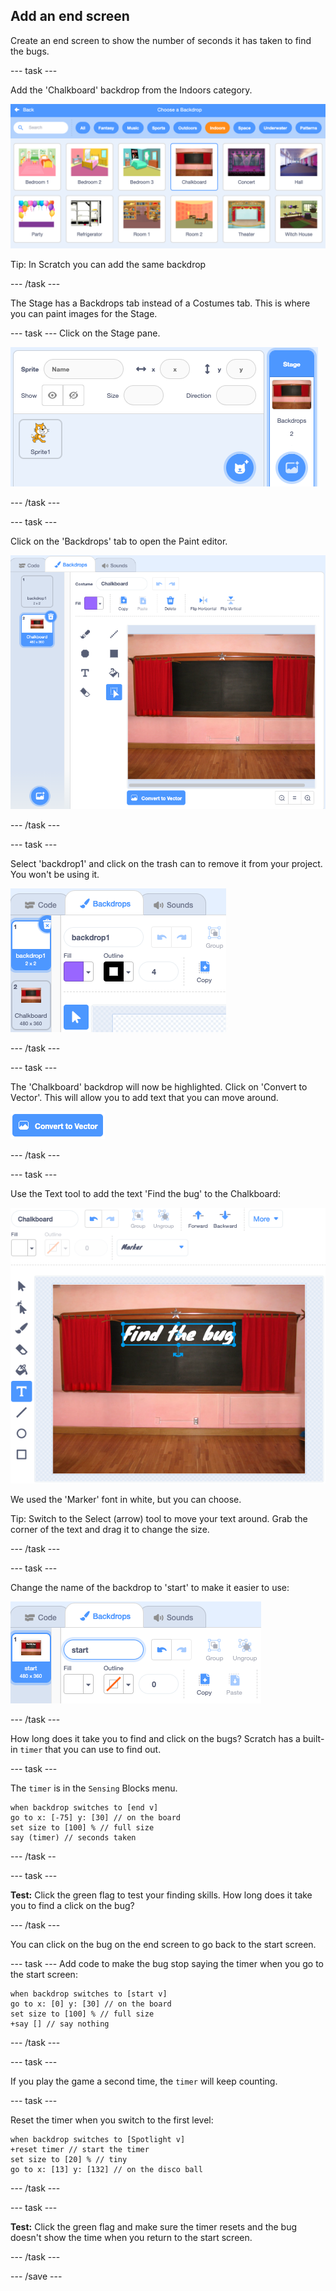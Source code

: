 ## Add an end screen

Create an end screen to show the number of seconds it has taken to find the bugs. 

--- task ---

Add the 'Chalkboard' backdrop from the Indoors category.

![A chalkboard on a wall](images/chalkboard.png)

Tip: In Scratch you can add the same backdrop 

--- /task ---

The Stage has a Backdrops tab instead of a Costumes tab. This is where you can paint images for the Stage.

--- task ---
Click on the Stage pane. 

![Stage pane highlighted](images/stage-pane.png)

--- /task ---

--- task ---

Click on the 'Backdrops' tab to open the Paint editor. 

![Chalkboard backdrop in the Paint editor](images/chalkboard-paint.png)

--- /task ---

--- task ---

Select 'backdrop1' and  click on the trash can to remove it from your project. You won't be using it.

![Deleting backdrop1 using the trash can icon](images/delete-backdrop1.png)

--- /task ---

--- task ---

The 'Chalkboard' backdrop will now be highlighted. Click on 'Convert to Vector'. This will allow you to add text that you can move around. 

![Convert to Vector button highlighted](images/vector-button.png)

--- /task ---

--- task ---

Use the Text tool to add the text 'Find the bug' to the Chalkboard:

![Chalkboard backdrop in the Paint editor](images/chalkboard-text.png)

We used the 'Marker' font in white, but you can choose.

Tip: Switch to the Select (arrow) tool to move your text around. Grab the corner of the text and drag it to change the size.

--- /task ---

--- task ---

Change the name of the backdrop to 'start' to make it easier to use:

![Backdrop name changed to Start screen in the paint editor](images/start-screen-name.png)

--- /task ---

How long does it take you to find and click on the bugs? Scratch has a built-in `timer` that you can use to find out.

--- task ---

The `timer` is in the `Sensing` Blocks menu.

```blocks3
when backdrop switches to [end v]
go to x: [-75] y: [30] // on the board
set size to [100] % // full size
say (timer) // seconds taken
```

--- /task --

--- task ---

**Test:** Click the green flag to test your finding skills. How long does it take you to find a click on the bug?

--- /task ---

You can click on the bug on the end screen to go back to the start screen. 

--- task ---
Add code to make the bug stop saying the timer when you go to the start screen:

```blocks3
when backdrop switches to [start v]
go to x: [0] y: [30] // on the board
set size to [100] % // full size
+say [] // say nothing
```

--- /task ---

--- task ---

If you play the game a second time, the `timer` will keep counting. 

--- task ---

Reset the timer when you switch to the first level:

```blocks3
when backdrop switches to [Spotlight v]
+reset timer // start the timer
set size to [20] % // tiny
go to x: [13] y: [132] // on the disco ball
```

--- /task ---

--- task ---

**Test:** Click the green flag and make sure the timer resets and the bug doesn't show the time when you return to the start screen.

--- /task ---

--- /save ---